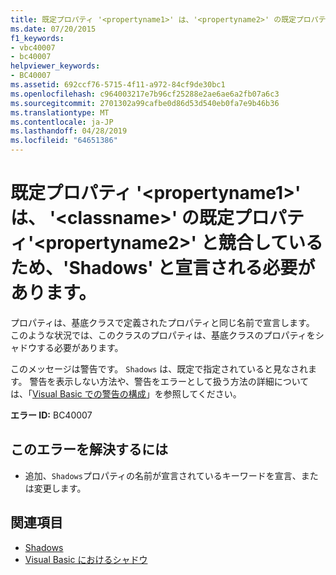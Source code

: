 ```yaml
---
title: 既定プロパティ '<propertyname1>' は、'<propertyname2>' の既定プロパティ '<classname>' と競合しているため、'Shadows' と宣言できません。
ms.date: 07/20/2015
f1_keywords:
- vbc40007
- bc40007
helpviewer_keywords:
- BC40007
ms.assetid: 692ccf76-5715-4f11-a972-84cf9de30bc1
ms.openlocfilehash: c964003217e7b96cf25288e2ae6ae6a2fb07a6c3
ms.sourcegitcommit: 2701302a99cafbe0d86d53d540eb0fa7e9b46b36
ms.translationtype: MT
ms.contentlocale: ja-JP
ms.lasthandoff: 04/28/2019
ms.locfileid: "64651386"
---
```

# <a name="default-property-propertyname1-conflicts-with-default-property-propertyname2-in-classname-and-so-should-be-declared-shadows"></a>既定プロパティ '\<propertyname1>' は、 '\<classname>' の既定プロパティ'\<propertyname2>' と競合しているため、'Shadows' と宣言される必要があります。
プロパティは、基底クラスで定義されたプロパティと同じ名前で宣言します。 このような状況では、このクラスのプロパティは、基底クラスのプロパティをシャドウする必要があります。  
  
 このメッセージは警告です。 `Shadows` は、既定で指定されていると見なされます。 警告を表示しない方法や、警告をエラーとして扱う方法の詳細については、「[Visual Basic での警告の構成](/visualstudio/ide/configuring-warnings-in-visual-basic)」を参照してください。  
  
 **エラー ID:** BC40007  
  
## <a name="to-correct-this-error"></a>このエラーを解決するには  
  
- 追加、`Shadows`プロパティの名前が宣言されているキーワードを宣言、または変更します。  
  
## <a name="see-also"></a>関連項目

- [Shadows](../../../visual-basic/language-reference/modifiers/shadows.md)
- [Visual Basic におけるシャドウ](../../../visual-basic/programming-guide/language-features/declared-elements/shadowing.md)
